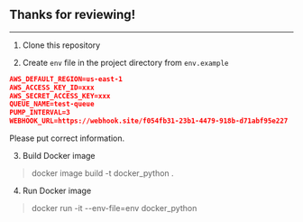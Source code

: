 ## Thanks for reviewing!

---

1. Clone this repository
   
2. Create `env` file in the project directory from `env.example`
```json
AWS_DEFAULT_REGION=us-east-1
AWS_ACCESS_KEY_ID=xxx
AWS_SECRET_ACCESS_KEY=xxx
QUEUE_NAME=test-queue
PUMP_INTERVAL=3
WEBHOOK_URL=https://webhook.site/f054fb31-23b1-4479-918b-d71abf95e227
```
Please put correct information.

3. Build Docker image
> docker image build -t docker_python .

4. Run Docker image
>docker run -it --env-file=env docker_python
